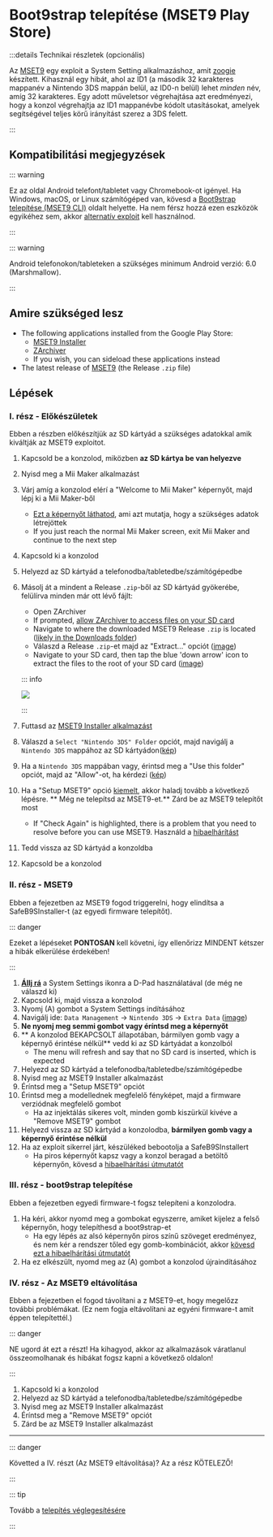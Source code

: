 # Boot9strap telepítése (MSET9 Play Store)

:::details Technikai részletek (opcionális)

Az [MSET9](https://github.com/zoogie/MSET9) egy exploit a System Setting alkalmazáshoz, amit [zoogie](https://github.com/zoogie) készített. Kihasznál egy hibát, ahol az ID1 (a második 32 karakteres mappanév a Nintendo 3DS mappán belül, az ID0-n belül) lehet _minden_ név, amíg 32 karakteres. Egy adott műveletsor végrehajtása azt eredményezi, hogy a konzol végrehajtja az ID1 mappanévbe kódolt utasításokat, amelyek segítségével teljes körű irányítást szerez a 3DS felett.

:::

## Kompatibilitási megjegyzések

::: warning

Ez az oldal Android telefont/tabletet vagy Chromebook-ot igényel. Ha Windows, macOS, or Linux számítógéped van, kövesd a [Boot9strap telepítése (MSET9 CLI)](installing-boot9strap-\(mset9-cli\)) oldalt helyette. Ha nem férsz hozzá ezen eszközök egyikéhez sem, akkor [alternatív exploit](https://wiki.hacks.guide/wiki/3DS:Alternate_Exploits) kell használnod.

:::

::: warning

Android telefonokon/tableteken a szükséges minimum Android verzió: 6.0 (Marshmallow).

:::

## Amire szükséged lesz

- The following applications installed from the Google Play Store:
  - [MSET9 Installer](https://play.google.com/store/apps/details?id=moe.saru.homebrew.console3ds.mset9_installer_android)
  - [ZArchiver](https://play.google.com/store/apps/details?id=ru.zdevs.zarchiver)
  - If you wish, you can sideload these applications instead
- The latest release of [MSET9](https://github.com/zoogie/MSET9/releases/latest) (the Release `.zip` file)

## Lépések

### I. rész - Előkészületek

Ebben a részben előkészítjük az SD kártyád a szükséges adatokkal amik kiváltják az MSET9 exploitot.

1. Kapcsold be a konzolod, miközben **az SD kártya be van helyezve**

2. Nyisd meg a Mii Maker alkalmazást

3. Várj amíg a konzolod elérí a "Welcome to Mii Maker" képernyőt, majd lépj ki a Mii Maker-ből
   - [Ezt a képernyőt láthatod](/images/screenshots/mset9/mii-extdata.png), ami azt mutatja, hogy a szükséges adatok létrejöttek
   - If you just reach the normal Mii Maker screen, exit Mii Maker and continue to the next step

4. Kapcsold ki a konzolod

5. Helyezd az SD kártyád a telefonodba/tabletedbe/számítógépedbe

6. Másolj át a mindent a Release `.zip`-ből az SD kártyád gyökerébe, felülírva minden már ott lévő fájlt:

   - Open ZArchiver
   - If prompted, [allow ZArchiver to access files on your SD card](/images/screenshots/mset9/zarchiver-allow.png)
   - Navigate to where the downloaded MSET9 Release `.zip` is located ([likely in the Downloads folder](/images/screenshots/mset9/zarchiver-zip-location.png))
   - Válaszd a Release `.zip`-et majd az "Extract..." opciót ([image](/images/screenshots/mset9/zarchiver-extract-1.png))
   - Navigate to your SD card, then tap the blue 'down arrow' icon to extract the files to the root of your SD card ([image](/images/screenshots/mset9/zarchiver-extract-2.png))

   ::: info

   ![](/images/screenshots/mset9/mset9-root-layout-android.png)

   :::

7. Futtasd az [MSET9 Installer alkalmazást](/images/screenshots/mset9/mset9-setup-android.png)

8. Válaszd a `Select "Nintendo 3DS" Folder` opciót, majd navigálj a `Nintendo 3DS` mappához az SD kártyádon([kép](/images/screenshots/mset9/select-mset9-folder-1.png))

9. Ha a `Nintendo 3DS` mappában vagy, érintsd meg a "Use this folder" opciót, majd az "Allow"-ot, ha kérdezi ([kép](/images/screenshots/mset9/select-mset9-folder-2.png))

10. Ha a "Setup MSET9" opció [kiemelt](/images/screenshots/mset9/setup-mset9-highlighted.png), akkor haladj tovább a következő lépésre. \*\* Még ne telepítsd az MSET9-et.\*\* Zárd be az MSET9 telepítőt most
    - If "Check Again" is highlighted, there is a problem that you need to resolve before you can use MSET9. Használd a [hibaelhárítást](troubleshooting#installing-boot9strap-mset9)

11. Tedd vissza az SD kártyád a konzoldba

12. Kapcsold be a konzolod

### II. rész - MSET9

Ebben a fejezetben az MSET9 fogod triggerelni, hogy elindítsa a SafeB9SInstaller-t (az egyedi firmware telepítőt).

::: danger

Ezeket a lépéseket **PONTOSAN** kell követni, így ellenőrizz MINDENT kétszer a hibák elkerülése érdekében!

:::

1. **[Állj rá](/images/screenshots/mset9/hover-settings.png)** a System Settings ikonra a D-Pad
   használatával (de még ne válaszd ki)
2. Kapcsold ki, majd vissza a konzolod
3. Nyomj (A) gombot a System Settings indításához
4. Navigálj ide: `Data Management` -> `Nintendo 3DS` -> `Extra Data` ([image](/images/screenshots/mset9/settings-extdata.png))
5. **Ne nyomj meg semmi gombot vagy éríntsd meg a képernyőt**
6. \*\* A konzolod BEKAPCSOLT állapotában, bármilyen gomb vagy a képernyő érintése nélkül\*\* vedd ki az SD kártyádat a konzolból
   - The menu will refresh and say that no SD card is inserted, which is expected
7. Helyezd az SD kártyád a telefonodba/tabletedbe/számítógépedbe
8. Nyisd meg az MSET9 Installer alkalmazást
9. Éríntsd meg a "Setup MSET9" opciót
10. Érintsd meg a modellednek megfelelő fényképet, majd a firmware verziódnak megfelelő gombot
    - Ha az injektálás sikeres volt, minden gomb kiszürkül kivéve a "Remove MSET9" gombot
11. Helyezd vissza az SD kártyád a konzolodba, **bármilyen gomb vagy a képernyő érintése nélkül**
12. Ha az exploit sikerrel járt, készüléked bebootolja a SafeB9SInstallert
    - Ha piros képernyőt kapsz vagy a konzol beragad a betöltő képernyőn, kövesd a [hibaelhárítási útmutatót](troubleshooting#installing-boot9strap-mset9)

### III. rész - boot9strap telepítése

Ebben a fejezetben egyedi firmware-t fogsz telepíteni a konzolodra.

1. Ha kéri, akkor nyomd meg a gombokat egyszerre, amiket kijelez a felső képernyőn, hogy telepíthesd a boot9strap-et
   - Ha egy lépés az alsó képernyőn piros színű szöveget eredményez, és nem kér a rendszer tőled egy gomb-kombinációt, akkor [kövesd ezt a hibaelhárítási útmutatót](troubleshooting#issues-with-safeb9sinstaller)
2. Ha ez elkészült, nyomd meg az (A) gombot a konzolod újraindításához

<!--@include: ./_include/configure-luma3ds.md -->

### IV. rész - Az MSET9 eltávolítása

Ebben a fejezetben el fogod távolítani a z MSET9-et, hogy megelőzz további problémákat. (Ez nem fogja eltávolítani az egyéni firmware-t amit éppen telepítettél.)

::: danger

NE ugord át ezt a részt! Ha kihagyod, akkor az alkalmazások váratlanul összeomolhanak és hibákat fogsz kapni a következő oldalon!

:::

1. Kapcsold ki a konzolod
2. Helyezd az SD kártyád a telefonodba/tabletedbe/számítógépedbe
3. Nyisd meg az MSET9 Installer alkalmazást
4. Éríntsd meg a "Remove MSET9" opciót
5. Zárd be az MSET9 Installer alkalmazást

<!--@include: ./_include/luma3ds-installed-note.md -->

___

::: danger

Követted a IV. részt (Az MSET9 eltávolítása)? Az a rész KÖTELEZŐ!

:::

::: tip

Tovább a [telepítés véglegesítésére](finalizing-setup)

:::
